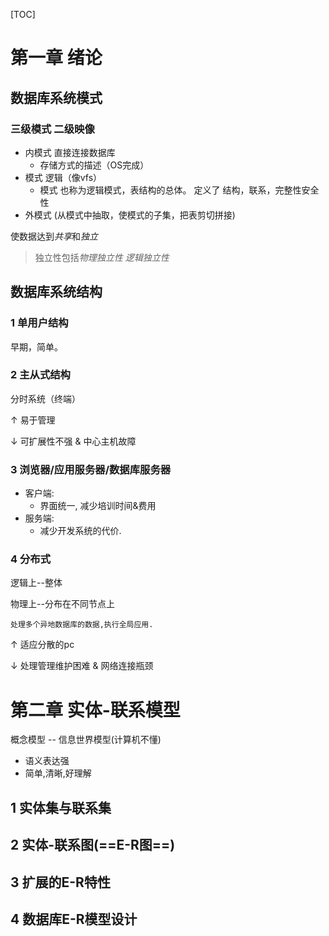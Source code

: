 [TOC]

# 第一章 绪论

## 数据库系统模式

### 三级模式 二级映像

- 内模式 直接连接数据库
  - 存储方式的描述（OS完成）
- 模式 逻辑（像vfs）
  - 模式
    也称为逻辑模式，表结构的总体。
    定义了 结构，联系，完整性安全性
- 外模式 (从模式中抽取，使模式的子集，把表剪切拼接)

使数据达到*共享*和*独立*

> 独立性包括*物理独立性* *逻辑独立性*  

## 数据库系统结构

### 1 单用户结构

早期，简单。

### 2 主从式结构

分时系统（终端）

$\uparrow$ 易于管理

$\downarrow$ 可扩展性不强 & 中心主机故障

### 3 浏览器/应用服务器/数据库服务器

- 客户端:
  - 界面统一, 减少培训时间&费用
- 服务端:
  - 减少开发系统的代价. 

### 4 分布式

逻辑上--整体

物理上--分布在不同节点上

	处理多个异地数据库的数据,执行全局应用.

$\uparrow$ 适应分散的pc

$\downarrow$ 处理管理维护困难 & 网络连接瓶颈

# 第二章 实体-联系模型

概念模型 -- 信息世界模型(计算机不懂)

- 语义表达强
- 简单,清晰,好理解

## 1 实体集与联系集

## 2 实体-联系图(==E-R图==)

## 3 扩展的E-R特性

## 4 数据库E-R模型设计



